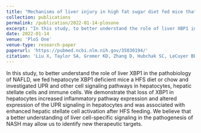 ```yaml
---
title: "Mechanisms of liver injury in high fat sugar diet fed mice that lack hepatocyte X-box binding protein 1"
collection: publications
permalink: /publication/2022-01-14-plosone
excerpt: "In this study, to better understand the role of liver XBP1 in the pathobiology of NAFLD, we fed hepatocyte XBP1 deficient mice a HFS diet or chow and investigated UPR and other cell signaling pathways in hepatocytes, hepatic stellate cells and immune cells."
date: 2022-01-14
venue: 'PloS One'
venue-type: research-paper
paperurl: 'https://pubmed.ncbi.nlm.nih.gov/35030194/'
citation: 'Liu X, Taylor SA, Gromer KD, Zhang D, Hubchak SC, LeCuyer BE, Iwawaki T, Shi Z, Rockey DC, Green RM. Mechanisms of liver injury in high fat sugar diet fed mice that lack hepatocyte X-box binding protein 1. PLoS One. 2022 Jan 14;17(1):e0261789. doi: 10.1371/journal.pone.0261789. PMID: 35030194; PMCID: PMC8759640.'
---
```


In this study, to better understand the role of liver XBP1 in the pathobiology of NAFLD, we fed hepatocyte XBP1 deficient mice a HFS diet or chow and investigated UPR and other cell signaling pathways in hepatocytes, hepatic stellate cells and immune cells. We demonstrate that loss of XBP1 in hepatocytes increased inflammatory pathway expression and altered expression of the UPR signaling in hepatocytes and was associated with enhanced hepatic stellate cell activation after HFS feeding. We believe that a better understanding of liver cell-specific signaling in the pathogenesis of NASH may allow us to identify new therapeutic targets.
